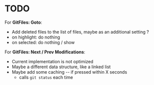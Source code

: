 # TODO

For **GitFiles: Goto**:
- Add deleted files to the list of files, maybe as an additional setting ?
- on highlight: do nothing
- on selected: do nothing / show

For **GitFiles: Next / Prev Modifications**:
- Current implementation is not optimized
- Maybe a different data structure, like a linked list
- Maybe add some caching -- if pressed within X seconds
  - calls `git status` each time



